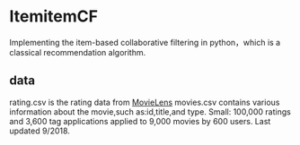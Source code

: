 # ItemitemCF
 Implementing the item-based collaborative filtering in python，which is a classical recommendation algorithm.
## data
 rating.csv is the rating data from [MovieLens](https://grouplens.org/datasets/movielens/)
 movies.csv contains various information about the movie,such as:id,title,and type.
 Small: 100,000 ratings and 3,600 tag applications applied to 9,000 movies by 600 users. Last updated 9/2018.
